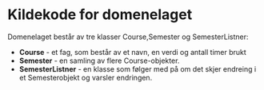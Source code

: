 # Kildekode for domenelaget

Domenelaget består av tre klasser Course,Semester og SemesterListner:

- **Course** - et fag, som består av et navn, en verdi og antall timer brukt
- **Semester** - en samling av flere Course-objekter.
- **SemesterListner** - en klasse som følger med på om det skjer endreing i et Semesterobjekt og varsler endringen. 
